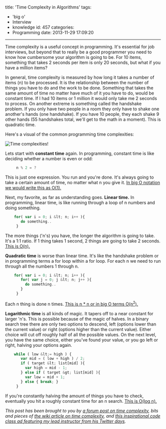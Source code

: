 title: 'Time Complexity in Algorithms'
tags:
  - 'big o'
  - Interview
  - knowledge
id: 457
categories:
  - Programming
date: 2013-11-29 17:09:20
---

Time complexity is a useful concept in programming. It's essential for job interviews, but beyond that to really be a good programmer you need to know how cumbersome your algorithm is going to be. For 10 items, something that takes 2 seconds per item is only 20 seconds, but what if you have a million items?

In general, time complexity is measured by how long it takes a number of items (n) to be processed. It is the relationship between the number of things you have to do and the work to be done. Something that takes the same amount of time no matter have much of it you have to do, would be constant time. If I had 10 items or 1 million it would only take me 2 seconds to process. On another extreme is something called the handshake problem. If you only have two people in a room they only have to shake one another's hands (one handshake). If you have 10 people, they each shake 9 other hands (55 handshakes total, we'll get to the math in a moment). This is quadratic time.

Here's a visual of the common programming time complexities:

![Time complexities!](http://res.cloudinary.com/leaena/image/upload/v1391709344/bigo_rqzv9e.png)

Lets start with **constant time** again. In programming, constant time is like deciding whether a number is even or odd:
```javascript
     n % 2 = ?
```

This is just one expression. You run and you're done. It's always going to take a certain amount of time, no matter what n you give it. <span style="text-decoration: underline;">In big O notation we would write this as O(1).</span>

Next, my favorite, as far as understanding goes. **Linear time.** In programming, linear time, is like running through a loop of n numbers and doing something.
```javascript
    for( var i = 0; i &lt; n; i++ ){
       do something..
     }
```

The more things ('n's) you have, the longer the algorithm is going to take. It's a 1:1 ratio. If 1 thing takes 1 second, 2 things are going to take 2 seconds. <span style="text-decoration: underline;">This is O(n).</span>

**Quadratic time** is worse than linear time. It's like the handshake problem or in programming terms a for loop within a for loop. For each n we need to run through all the numbers 1 through n.
```javascript
    for( var i = 0; i &lt; n; i++ ){
       for( var j = 0; j &lt; n; j++ ){
         do something..
       }
     }
```

Each n thing is done n times. <span style="text-decoration: underline;">This is n * n or in big O terms O(n<sup>2</sup>).</span>

**Logarithmic time** is all kinds of magic. It tapers off to a near constant for larger 'n's. This is possible because of the magic of halves. In a binary search tree there are only two options to descend, left (options lower than the current value) or right (options higher than the current value). Either choice will cut off roughly half of all the possible values. On the next level, you have the same choice, either you've found your value, or you go left or right, halving your options again.
```javascript
    while ( low &lt;= high ) {
       var mid = ( low + high ) / 2;
       if ( target &lt; list[mid] ){
         var high = mid - 1;
       } else if ( target &gt; list[mid] ){
         var low = mid + 1;
       } else { break; }
     }
```

If you're constantly halving the amount of things you have to check, eventually you hit a roughly constant time for an n search. <span style="text-decoration: underline;">This is O(log n).</span>

_This post has been brought to you by [a forum post on time complexity](http://www.daniweb.com/software-development/computer-science/threads/13488/time-complexity-of-algorithm), bits and pieces of [the wiki article on time complexity](http://en.wikipedia.org/wiki/Time_complexity), and [this inspirational code class ad featuring my lead instructor from his Twitter days](https://www.youtube.com/watch?v=sh4O6DRs26M)._
